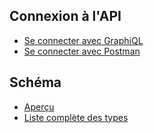 ## Connexion à l'API
- [Se connecter avec GraphiQL](hasura)
- [Se connecter avec Postman](postman)

## Schéma
- [Aperçu](schema/overview.html)
- [Liste complète des types](schema/types.html)
